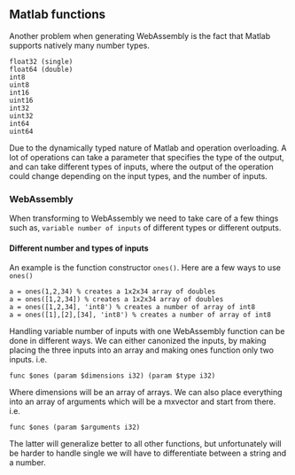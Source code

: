 ## Matlab functions 
Another problem when generating WebAssembly is the fact that Matlab supports natively many number types.
```
float32 (single)
float64 (double)
int8
uint8
int16
uint16
int32
uint32
int64
uint64
```
 Due to the dynamically typed nature of Matlab and operation overloading. A lot of operations can take a parameter that specifies the type of the output, and can take different types of inputs, where the output of the operation could change depending on the input types, and the number of inputs. 
### WebAssembly
When transforming to WebAssembly we need to take care of a few things such as, `variable number of inputs` of different types or different outputs. 
#### Different number and types of inputs
An example is the function constructor `ones()`.
Here are a few ways to use `ones()`
```
a = ones(1,2,34) % creates a 1x2x34 array of doubles
a = ones([1,2,34]) % creates a 1x2x34 array of doubles
a = ones([1,2,34], 'int8') % creates a number of array of int8
a = ones([1],[2],[34], 'int8') % creates a number of array of int8

```
Handling variable number of inputs with one WebAssembly function can be done in different ways. We can either canonized  the inputs, by making placing the three inputs into an array and making ones function only two inputs. i.e.
```
func $ones (param $dimensions i32) (param $type i32)
```
Where dimensions will be an array of arrays. We can also place everything into an array of arguments which will be a mxvector and start from there. i.e.
```
func $ones (param $arguments i32)
```
The latter will generalize better to all other functions, but unfortunately will be harder to handle single we will have to differentiate between a string and a number.
